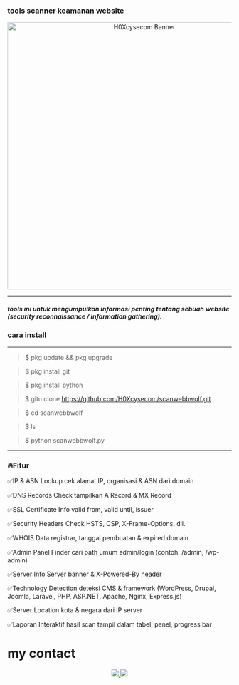 ### tools scanner keamanan website 

<p align="center">
  <img src="https://f.top4top.io/p_3548uxbn50.jpg" alt="H0Xcysecom Banner" width="600"/>
</p>

---

##### tools ını untuk mengumpulkan informasi penting tentang sebuah website (security reconnaissance / information gathering).

 ### cara install

---

> $ pkg update && pkg upgrade 

> $ pkg install git

> $ pkg install python

> $ gitu clone https://github.com/H0Xcysecom/scanwebbwolf.git

> $ cd scanwebbwolf

> $ ls 

> $ python scanwebbwolf.py

---

### 🔥Fitur

✅IP & ASN Lookup  cek alamat IP, organisasi & ASN dari domain

✅DNS Records Check  tampilkan A Record & MX Record

✅SSL Certificate Info  valid from, valid until, issuer

✅Security Headers Check  HSTS, CSP, X-Frame-Options, dll.

✅WHOIS Data  registrar, tanggal pembuatan & expired domain

✅Admin Panel Finder  cari path umum admin/login (contoh: /admin, /wp-admin)

✅Server Info  Server banner & X-Powered-By header

✅Technology Detection  deteksi CMS & framework (WordPress, Drupal, Joomla, Laravel, PHP, ASP.NET, Apache, Nginx, Express.js)

✅Server Location  kota & negara dari IP server

✅Laporan Interaktif  hasil scan tampil dalam tabel, panel, progress bar


# my contact
<p align="center">
  <a href="https://t.me/ownFrostWolf">
    <img src="https://img.shields.io/badge/Telegram-000000?style=for-the-badge&logo=telegram&logoColor=white" />
  </a>
  <a href="https://www.tiktok.com/@latest_news_team.markasv?_t=ZS-8zmyWM7yZBB&_r=1">
    <img src="https://img.shields.io/badge/TikTok-000000?style=for-the-badge&logo=tiktok&logoColor=white" />
  </a>
</p>
